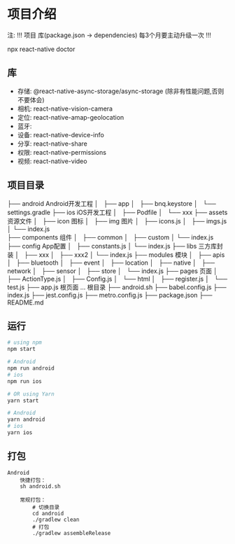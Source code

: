 # 项目介绍

注: !!! 项目 库(package.json -> dependencies) 每3个月要主动升级一次 !!!

npx react-native doctor

## 库

- 存储: @react-native-async-storage/async-storage (除非有性能问题,否则不要体会)
- 相机: react-native-vision-camera
- 定位: react-native-amap-geolocation
- 蓝牙: 
- 设备: react-native-device-info
- 分享: react-native-share
- 权限: react-native-permissions
- 视频: react-native-video


## 项目目录

├── android                       Android开发工程
│   ├── app
│   ├── bnq.keystore
│   └── settings.gradle
├── ios                           iOS开发工程
│   ├── Podfile
│   └── xxx
├── assets                        资源文件
│   ├── icon                       图标
│   ├── img                        图片
│   ├── icons.js
│   ├── imgs.js              
│   └── index.js            
├── components                    组件
│   ├── common
│   ├── custom
│   └── index.js
├── config                        App配置
│   ├── constants.js
│   └── index.js
├── libs                          三方库封装
│   ├── xxx
│   ├── xxx2
│   └── index.js
├── modules                       模块
│   ├── apis
│   ├── bluetooth
│   ├── event
│   ├── location
│   ├── native
│   ├── network
│   ├── sensor
│   ├── store
│   └── index.js
├── pages                         页面
│   ├── ActionType.js
│   ├── Config.js
│   └── html
│       ├── register.js
│       └── test.js
├── app.js                        根页面
...                               根目录
├── android.sh
├── babel.config.js
├── index.js
├── jest.config.js
├── metro.config.js
├── package.json
├── README.md

## 运行
```bash
# using npm
npm start

# Android
npm run android
# ios
npm run ios

# OR using Yarn
yarn start

# Android
yarn android
# ios
yarn ios
```

## 打包

```
Android 
    快捷打包： 
    sh android.sh

    常规打包：
        # 切换目录
        cd android
        ./gradlew clean
        # 打包
        ./gradlew assembleRelease

```